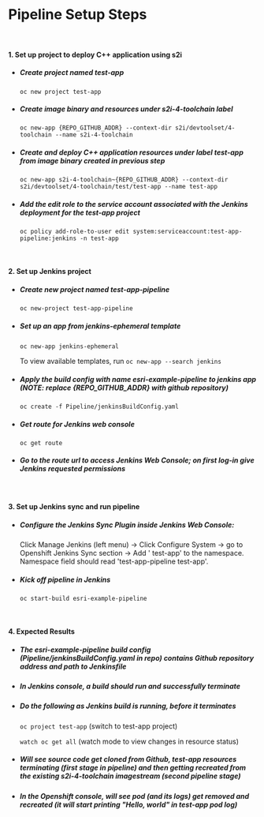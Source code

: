 # Pipeline Setup Steps  

&nbsp;
#### 1.    Set up project to deploy C++ application using s2i

* ##### Create project named test-app

    `oc new project test-app`
    
* ##### Create image binary and resources under s2i-4-toolchain label

    `oc new-app {REPO_GITHUB_ADDR} --context-dir s2i/devtoolset/4-toolchain --name s2i-4-toolchain` 
    
* ##### Create and deploy C++ application resources under label test-app from image binary created in previous step
    `oc new-app s2i-4-toolchain~{REPO_GITHUB_ADDR} --context-dir s2i/devtoolset/4-toolchain/test/test-app --name test-app` 

* ##### Add the edit role to the service account associated with the Jenkins deployment for the test-app project
    `oc policy add-role-to-user edit system:serviceaccount:test-app-pipeline:jenkins -n test-app`

&nbsp;
#### 2. Set up Jenkins project

* ##### Create new project named test-app-pipeline

    `oc new-project test-app-pipeline`
    
* ##### Set up an app from jenkins-ephemeral template

    `oc new-app jenkins-ephemeral` &nbsp;
    
    To view available templates, run `oc new-app --search jenkins`
    
* ##### Apply the build config with name esri-example-pipeline to jenkins app (NOTE: replace {REPO_GITHUB_ADDR} with github repository)

    `oc create -f Pipeline/jenkinsBuildConfig.yaml` 
    
* ##### Get route for Jenkins web console

    `oc get route` 

* ##### Go to the route url to access Jenkins Web Console; on first log-in give Jenkins requested permissions  
&nbsp;

#### 3. Set up Jenkins sync and run pipeline

* ##### Configure the Jenkins Sync Plugin inside Jenkins Web Console: 

     Click Manage Jenkins (left menu) -> Click Configure System -> go to Openshift Jenkins Sync section -> Add ' test-app' to the namespace. Namespace field should read 'test-app-pipeline test-app'.
    
* ##### Kick off pipeline in Jenkins
    `oc start-build esri-example-pipeline` 

&nbsp;
#### 4. Expected Results

* ##### The esri-example-pipeline build config (Pipeline/jenkinsBuildConfig.yaml in repo) contains Github repository address and path to Jenkinsfile

* ##### In Jenkins console, a build should run and successfully terminate

* ##### Do the following as Jenkins build is running, before it terminates

    `oc project test-app` (switch to test-app project) &nbsp;
    
    `watch oc get all` (watch mode to view changes in resource status)
    
* ##### Will see source code get cloned from Github, test-app resources terminating (first stage in pipeline) and then getting recreated from the existing s2i-4-toolchain imagestream (second pipeline stage)

* ##### In the Openshift console, will see pod (and its logs) get removed and recreated (it will start printing "Hello, world" in test-app pod log)

 

